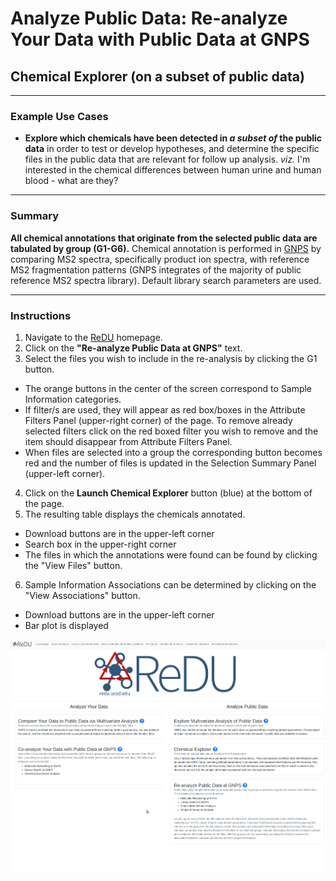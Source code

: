 # Analyze Public Data: Re-analyze Your Data with Public Data at GNPS

## Chemical Explorer (on a subset of public data)

---

### Example Use Cases
* **Explore which chemicals have been detected in *a subset of* the public data** in order to test or develop hypotheses, and determine the specific files in the public data that are relevant for follow up analysis. *viz.* I'm interested in the chemical differences between human urine and human blood - what are they?

---

### Summary
**All chemical annotations that originate from the selected public data are tabulated by group (G1-G6).** Chemical annotation is performed in [GNPS](https://gnps.ucsd.edu/ProteoSAFe/static/gnps-splash2.jsp) by comparing MS2 spectra, specifically product ion spectra, with reference MS2 fragmentation patterns (GNPS integrates of the majority of public reference MS2 spectra library). Default library search parameters are used.

---

### Instructions
1. Navigate to the [ReDU](https://redu.ucsd.edu/) homepage.
2. Click on the **"Re-analyze Public Data at GNPS"** text.
3. Select the files you wish to include in the re-analysis by clicking the G1 button.
  - The orange buttons in the center of the screen correspond to Sample Information categories.
  - If filter/s are used, they will appear as red box/boxes in the Attribute Filters Panel (upper-right corner) of the page. To remove already selected filters click on the red boxed filter you wish to remove and the item should disappear from Attribute Filters Panel.
  - When files are selected into a group the corresponding button becomes red and the number of files is updated in the Selection Summary Panel (upper-left corner).
4. Click on the **Launch Chemical Explorer** button (blue) at the bottom of the page.
5. The resulting table displays the chemicals annotated.
  - Download buttons are in the upper-left corner
  - Search box in the upper-right corner
  - The files in which the annotations were found can be found by clicking the "View Files" button.
6. Sample Information Associations can be determined by clicking on the "View Associations" button.
  - Download buttons are in the upper-left corner
  - Bar plot is displayed

 ![File Selector](images/public_reanalysis_chemicalexplorer.gif)

